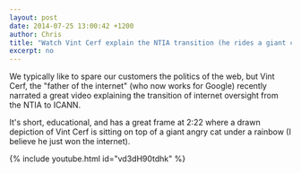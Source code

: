 ```yaml
---
layout: post
date: 2014-07-25 13:00:42 +1200
author: Chris
title: "Watch Vint Cerf explain the NTIA transition (he rides a giant cat at the end)"
excerpt: no
---
```


We typically like to spare our customers the politics of the web, but Vint Cerf, the "father of the internet" (who now works for Google) recently narrated a great video explaining the transition of internet oversight from the NTIA to ICANN. 

It's short, educational, and has a great frame at 2:22 where a drawn depiction of Vint Cerf is sitting on top of a giant angry cat under a rainbow (I believe he just won the internet). 

{% include youtube.html id="vd3dH90tdhk" %}